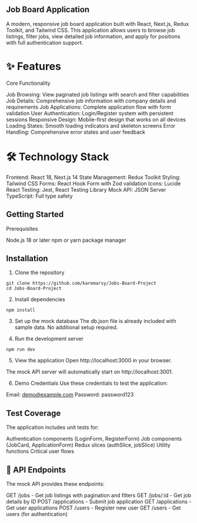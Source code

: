 ## Job Board Application
A modern, responsive job board application built with React, Next.js, Redux Toolkit, and Tailwind CSS. This application allows users to browse job listings, filter jobs, view detailed job information, and apply for positions with full authentication support.

# ✨ Features
Core Functionality

Job Browsing: View paginated job listings with search and filter capabilities
Job Details: Comprehensive job information with company details and requirements
Job Applications: Complete application flow with form validation
User Authentication: Login/Register system with persistent sessions
Responsive Design: Mobile-first design that works on all devices
Loading States: Smooth loading indicators and skeleton screens
Error Handling: Comprehensive error states and user feedback

# 🛠️ Technology Stack

Frontend: React 18, Next.js 14
State Management: Redux Toolkit
Styling: Tailwind CSS
Forms: React Hook Form with Zod validation
Icons: Lucide React
Testing: Jest, React Testing Library
Mock API: JSON Server
TypeScript: Full type safety

## Getting Started

Prerequisites

Node.js 18 or later
npm or yarn package manager

## Installation

1. Clone the repository
 ```
git clone https://github.com/karemarsy/Jobs-Board-Project
cd Jobs-Board-Project
```

2. Install dependencies
```
npm install

```

3. Set up the mock database
The db.json file is already included with sample data. No additional setup required.

4. Run the development server

```
npm run dev
```
5. View the application
Open http://localhost:3000 in your browser.

The mock API server will automatically start on http://localhost:3001.

6. Demo Credentials
Use these credentials to test the application:

Email: demo@example.com
Password: password123



## Test Coverage
The application includes unit tests for:

Authentication components (LoginForm, RegisterForm)
Job components (JobCard, ApplicationForm)
Redux slices (authSlice, jobSlice)
Utility functions
Critical user flows

## 📝 API Endpoints
The mock API provides these endpoints:

GET /jobs - Get job listings with pagination and filters
GET /jobs/:id - Get job details by ID
POST /applications - Submit job application
GET /applications - Get user applications
POST /users - Register new user
GET /users - Get users (for authentication)

